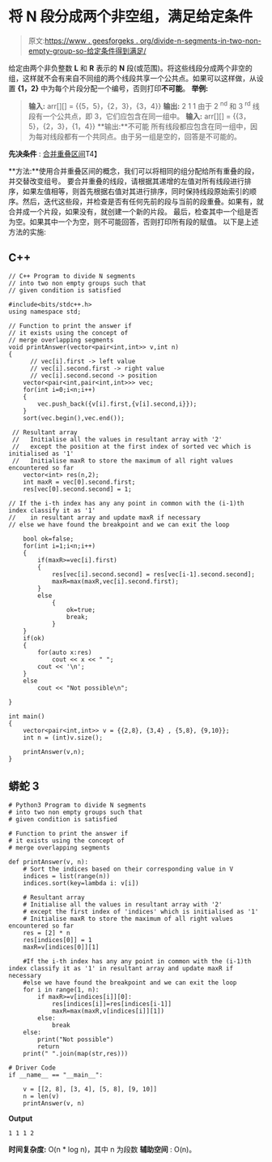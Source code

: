 # 将 N 段分成两个非空组，满足给定条件

> 原文:[https://www . geesforgeks . org/divide-n-segments-in-two-non-empty-group-so-给定条件得到满足/](https://www.geeksforgeeks.org/divide-n-segments-into-two-non-empty-groups-such-that-given-condition-is-satisfied/)

给定由两个非负整数 **L** 和 **R** 表示的 **N** 段(或范围)。将这些线段分成两个非空的组，这样就不会有来自不同组的两个线段共享一个公共点。如果可以这样做，从设置 **{1，2}** 中为每个片段分配一个编号，否则打印**不可能**。
**举例:**

> **输入:** arr[][] = {{5，5}，{2，3}，{3，4}}
> **输出:** 2 1 1
> 由于 2 <sup>nd</sup> 和 3 <sup>rd</sup> 线段有一个公共点，即 3，它们应包含在同一组中。
> **输入:** arr[][] = {{3，5}，{2，3}，{1，4}}
> **输出:**不可能
> 所有线段都应包含在同一组中，因为每对线段都有一个共同点。由于另一组是空的，回答是不可能的。

**先决条件** : [合并重叠区间](https://www.geeksforgeeks.org/merging-intervals/)T4】

**方法:**使用合并重叠区间的概念，我们可以将相同的组分配给所有重叠的段，并交替改变组号。
要合并重叠的线段，请根据其递增的左值对所有线段进行排序，如果左值相等，则首先根据右值对其进行排序，同时保持线段原始索引的顺序。然后，迭代这些段，并检查是否有任何先前的段与当前的段重叠。如果有，就合并成一个片段，如果没有，就创建一个新的片段。
最后，检查其中一个组是否为空。如果其中一个为空，则不可能回答，否则打印所有段的赋值。
以下是上述方法的实施:

## C++

```
// C++ Program to divide N segments
// into two non empty groups such that
// given condition is satisfied

#include<bits/stdc++.h>
using namespace std;

// Function to print the answer if
// it exists using the concept of
// merge overlapping segments
void printAnswer(vector<pair<int,int>> v,int n)
{
      // vec[i].first -> left value
      // vec[i].second.first -> right value
      // vec[i].second.second -> position
    vector<pair<int,pair<int,int>>> vec;
    for(int i=0;i<n;i++)
    {
        vec.push_back({v[i].first,{v[i].second,i}});
    }
    sort(vec.begin(),vec.end());

 // Resultant array
 //   Initialise all the values in resultant array with '2'
 //   except the position at the first index of sorted vec which is initialised as '1'
 //   Initialise maxR to store the maximum of all right values encountered so far
    vector<int> res(n,2);
    int maxR = vec[0].second.first;
    res[vec[0].second.second] = 1;

// If the i-th index has any any point in common with the (i-1)th index classify it as '1'
//    in resultant array and update maxR if necessary
// else we have found the breakpoint and we can exit the loop

    bool ok=false;
    for(int i=1;i<n;i++)
    {
        if(maxR>=vec[i].first)
        {
            res[vec[i].second.second] = res[vec[i-1].second.second];
            maxR=max(maxR,vec[i].second.first);
        }
        else
            {
                ok=true;
                break;
            }
    }
    if(ok)
    {
        for(auto x:res)
            cout << x << " ";
        cout << '\n';
    }
    else
        cout << "Not possible\n";

}

int main()
{
    vector<pair<int,int>> v = {{2,8}, {3,4} , {5,8}, {9,10}};
    int n = (int)v.size();

    printAnswer(v,n);
}
```

## 蟒蛇 3

```
# Python3 Program to divide N segments
# into two non empty groups such that
# given condition is satisfied

# Function to print the answer if
# it exists using the concept of
# merge overlapping segments

def printAnswer(v, n):
    # Sort the indices based on their corresponding value in V   
    indices = list(range(n))
    indices.sort(key=lambda i: v[i])

    # Resultant array
    # Initialise all the values in resultant array with '2'
    # except the first index of 'indices' which is initialised as '1'
    # Initialise maxR to store the maximum of all right values encountered so far
    res = [2] * n
    res[indices[0]] = 1
    maxR=v[indices[0]][1]

    #If the i-th index has any any point in common with the (i-1)th index classify it as '1' in resultant array and update maxR if necessary
    #else we have found the breakpoint and we can exit the loop   
    for i in range(1, n):
        if maxR>=v[indices[i]][0]:
            res[indices[i]]=res[indices[i-1]]
            maxR=max(maxR,v[indices[i]][1])
        else:
            break
    else:
        print("Not possible")
        return
    print(" ".join(map(str,res)))

# Driver Code
if __name__ == "__main__":

    v = [[2, 8], [3, 4], [5, 8], [9, 10]]
    n = len(v)
    printAnswer(v, n)
```

**Output**

```
1 1 1 2 

```

**时间复杂度:** O(n * log n)，其中 n 为段数
**辅助空间** : O(n)。